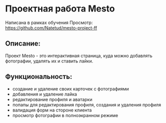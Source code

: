 # Проектная работа Mesto

Написана в рамках обучения
Просмотр: https://github.com/Natetud/mesto-project-ff


## Описание:
Проект Mesto - это  интерактивная страница, куда можно добавлять фотографии, удалять их и ставить лайки.  

## Функциональность:
* создание и удаление своих карточек с фотографиями
* добавления и удаление лайка
* редактирование профиля и аватарки
* попапы для редактирования профиля, создания и удаления профиля
* валидация форм на стороне клиента
* просмотр фотографии в полноэкранном режиме



